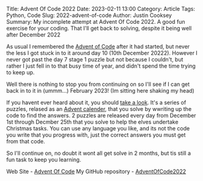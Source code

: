 Title: Advent Of Code 2022
Date: 2023-02-11 13:00
Category: Article
Tags: Python, Code
Slug: 2022-advent-of-code
Author: Justin Cooksey
Summary: My incomplete attempt at Advent Of Code 2022. A good fun exercise for your coding. That I'll get back to solving, despite it being well after December 2022

As usual I remembered the [Advent of Code](https://adventofcode.com/2022) after it had started, but never the less I got stuck in to it around day 10 (10th December 20222). However I never got past the day 7 stage 1 puzzle but not because I couldn't, but rather I just fell in to that busy time of year, and didn't spend the time trying to keep up.

Well there is nothing to stop you from continuing on so I'll see if I can get back in to it in (ummm...) February 2023! (Im sitting here shaking my head)

If you havent ever heard about it, you should [take a look](https://adventofcode.com/2022). It's a series of puzzles, relased as an [Advent calender](https://en.wikipedia.org/wiki/Advent_calendar), that you solve by wwriting up the code to find the answers. 2 puzzles are released every day from December 1st through Decmber 25th that you solve to help the elves undertake Christmas tasks. You can use any language you like, and its not the code you write that you progress with, just the correct answers you must get from that code.

So I'll continue on, no doubt it wont all get solve in 2 months, but tis still a fun task to keep you learning.

Web Site - [Advent Of Code](https://adventofcode.com/)
My GitHub repository - [AdventOfCode2022](https://github.com/jscooksey/AdventOfCode2022)
